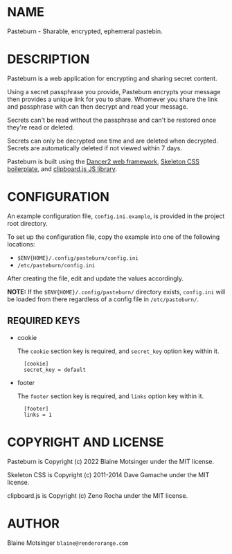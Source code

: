 # NAME

Pasteburn - Sharable, encrypted, ephemeral pastebin.

# DESCRIPTION

Pasteburn is a web application for encrypting and sharing secret content.

Using a secret passphrase you provide, Pasteburn encrypts your message then provides a unique link for you to share. Whomever you share the link and passphrase with can then decrypt and read your message.

Secrets can't be read without the passphrase and can't be restored once they're read or deleted.

Secrets can only be decrypted one time and are deleted when decrypted. Secrets are automatically deleted if not viewed within 7 days.

Pasteburn is built using the [Dancer2 web framework](https://metacpan.org/pod/Dancer2), [Skeleton CSS boilerplate](https://github.com/dhg/Skeleton), and [clipboard.js JS library](https://clipboardjs.com).

# CONFIGURATION

An example configuration file, `config.ini.example`, is provided in the project root directory.

To set up the configuration file, copy the example into one of the following locations:

- `$ENV{HOME}/.config/pasteburn/config.ini`
- `/etc/pasteburn/config.ini`

After creating the file, edit and update the values accordingly.

**NOTE:** If the `$ENV{HOME}/.config/pasteburn/` directory exists, `config.ini` will be loaded from there regardless of a config file in `/etc/pasteburn/`.

## REQUIRED KEYS

- cookie

    The `cookie` section key is required, and `secret_key` option key within it.

        [cookie]
        secret_key = default

- footer

    The `footer` section key is required, and `links` option key within it.

        [footer]
        links = 1

# COPYRIGHT AND LICENSE

Pasteburn is Copyright (c) 2022 Blaine Motsinger under the MIT license.

Skeleton CSS is Copyright (c) 2011-2014 Dave Gamache under the MIT license.

clipboard.js is Copyright (c) Zeno Rocha under the MIT license.

# AUTHOR

Blaine Motsinger `blaine@renderorange.com`

